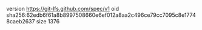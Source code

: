 version https://git-lfs.github.com/spec/v1
oid sha256:62edb6f61a8b8997508660e6ef012a8aa2c496ce79cc7095c8e17748caeb2637
size 1376
